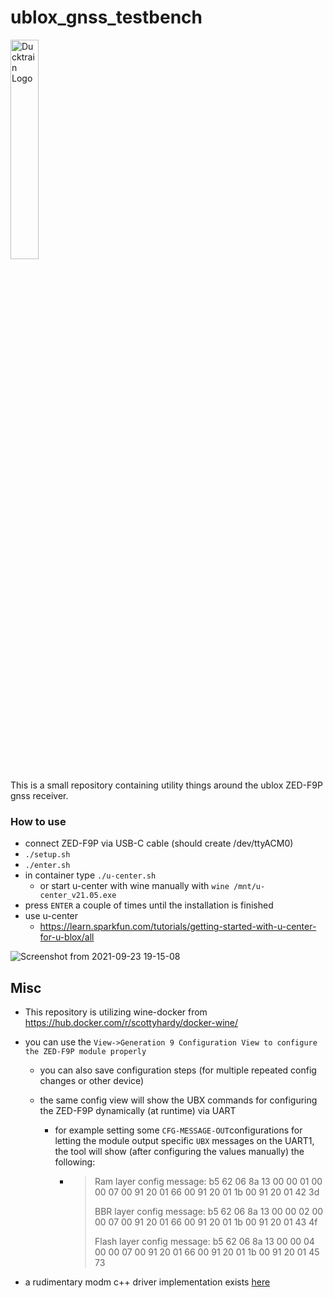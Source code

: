 # ublox_gnss_testbench

<img src="https://user-images.githubusercontent.com/6985609/135155169-c71afd49-5ff3-4587-a0c4-0e65e1860944.png" alt="Ducktrain Logo" width="30%" >

This is a small repository containing utility things around the ublox ZED-F9P gnss receiver.


### How to use

* connect ZED-F9P via USB-C cable (should create /dev/ttyACM0)
* `./setup.sh`
* `./enter.sh`
* in container type `./u-center.sh`
  * or start u-center with wine manually with `wine /mnt/u-center_v21.05.exe `
* press `ENTER` a couple of times until the installation is finished
* use u-center
  * https://learn.sparkfun.com/tutorials/getting-started-with-u-center-for-u-blox/all


![Screenshot from 2021-09-23 19-15-08](https://user-images.githubusercontent.com/6985609/134553807-e5c4d79c-b165-4a60-b150-a25fcdccdefc.png)


## Misc

* This repository is utilizing wine-docker from https://hub.docker.com/r/scottyhardy/docker-wine/

* you can use the `View->Generation 9 Configuration View to configure the ZED-F9P module properly`

  * you can also save configuration steps (for multiple repeated config changes or other device)

  * the same config view will show the UBX commands for configuring the ZED-F9P dynamically (at runtime) via UART

    * for example setting some `CFG-MESSAGE-OUT`configurations for letting the module output specific `UBX` messages on the UART1, the tool will show (after configuring the values manually) the following:

      * > Ram layer config message:
        > b5 62 06 8a 13 00 00 01 00 00 07 00 91 20 01 66 00 91 20 01 1b 00 91 20 01 42 3d 
        >
        > BBR layer config message:
        > b5 62 06 8a 13 00 00 02 00 00 07 00 91 20 01 66 00 91 20 01 1b 00 91 20 01 43 4f 
        >
        > Flash layer config message:
        > b5 62 06 8a 13 00 00 04 00 00 07 00 91 20 01 66 00 91 20 01 1b 00 91 20 01 45 73

* a rudimentary modm c++ driver implementation exists [here](https://github.com/DroidDrive/ublox_modm_example)
